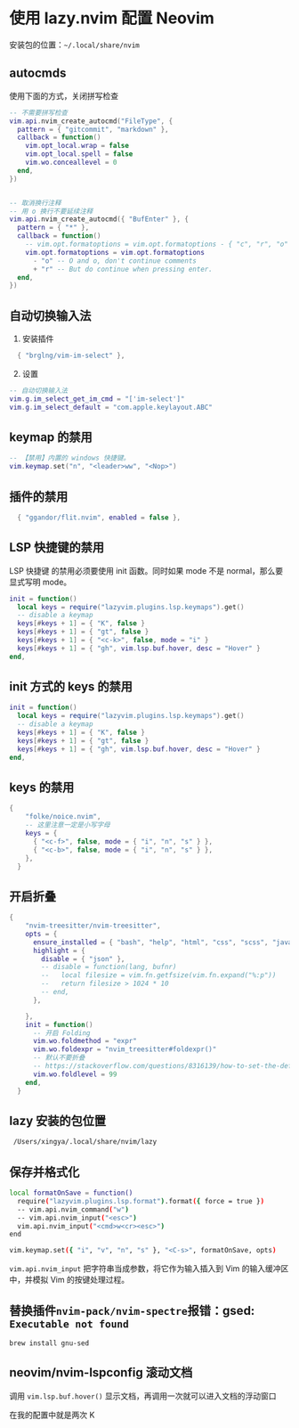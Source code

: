 # 使用 lazy.nvim 配置 Neovim

安装包的位置：`~/.local/share/nvim`

## autocmds

使用下面的方式，关闭拼写检查

```lua
-- 不需要拼写检查
vim.api.nvim_create_autocmd("FileType", {
  pattern = { "gitcommit", "markdown" },
  callback = function()
    vim.opt_local.wrap = false
    vim.opt_local.spell = false
    vim.wo.conceallevel = 0
  end,
})


-- 取消换行注释
-- 用 o 换行不要延续注释
vim.api.nvim_create_autocmd({ "BufEnter" }, {
  pattern = { "*" },
  callback = function()
    -- vim.opt.formatoptions = vim.opt.formatoptions - { "c", "r", "o" }
    vim.opt.formatoptions = vim.opt.formatoptions
      - "o" -- O and o, don't continue comments
      + "r" -- But do continue when pressing enter.
  end,
})
```

## 自动切换输入法

1. 安装插件

```lua
  { "brglng/vim-im-select" },

```

2. 设置

```lua
-- 自动切换输入法
vim.g.im_select_get_im_cmd = "['im-select']"
vim.g.im_select_default = "com.apple.keylayout.ABC"

```

## keymap 的禁用

```lua
-- 【禁用】内置的 windows 快捷键。
vim.keymap.set("n", "<leader>ww", "<Nop>")
```

## 插件的禁用

```lua
  { "ggandor/flit.nvim", enabled = false },

```

## LSP 快捷键的禁用

LSP 快捷键 的禁用必须要使用 init 函数。同时如果 mode 不是 normal，那么要显式写明 mode。

```lua
init = function()
  local keys = require("lazyvim.plugins.lsp.keymaps").get()
  -- disable a keymap
  keys[#keys + 1] = { "K", false }
  keys[#keys + 1] = { "gt", false }
  keys[#keys + 1] = { "<c-k>", false, mode = "i" }
  keys[#keys + 1] = { "gh", vim.lsp.buf.hover, desc = "Hover" }
end,

```

## init 方式的 keys 的禁用

```lua
init = function()
  local keys = require("lazyvim.plugins.lsp.keymaps").get()
  -- disable a keymap
  keys[#keys + 1] = { "K", false }
  keys[#keys + 1] = { "gt", false }
  keys[#keys + 1] = { "gh", vim.lsp.buf.hover, desc = "Hover" }
end,

```

## keys 的禁用

```lua
{
    "folke/noice.nvim",
    -- 这里注意一定是小写字母
    keys = {
      { "<c-f>", false, mode = { "i", "n", "s" } },
      { "<c-b>", false, mode = { "i", "n", "s" } },
    },
  }

```

## 开启折叠

```lua
{
    "nvim-treesitter/nvim-treesitter",
    opts = {
      ensure_installed = { "bash", "help", "html", "css", "scss", "javascript", "json", "lua", "bash", "markdown", "markdown_inline", "python", "query", "regex", "tsx", "typescript", "vim", "yaml", },
      highlight = {
        disable = { "json" },
        -- disable = function(lang, bufnr)
        --   local filesize = vim.fn.getfsize(vim.fn.expand("%:p"))
        --   return filesize > 1024 * 10
        -- end,
      },

    },
    init = function()
      -- 开启 Folding
      vim.wo.foldmethod = "expr"
      vim.wo.foldexpr = "nvim_treesitter#foldexpr()"
      -- 默认不要折叠
      -- https://stackoverflow.com/questions/8316139/how-to-set-the-default-to-unfolded-when-you-open-a-file
      vim.wo.foldlevel = 99
    end,
  }
```

## lazy 安装的包位置

```bash
 /Users/xingya/.local/share/nvim/lazy
```

## 保存并格式化

```bash
local formatOnSave = function()
  require("lazyvim.plugins.lsp.format").format({ force = true })
  -- vim.api.nvim_command("w")
  -- vim.api.nvim_input("<esc>")
  vim.api.nvim_input("<cmd>w<cr><esc>")
end

vim.keymap.set({ "i", "v", "n", "s" }, "<C-s>", formatOnSave, opts)

```

`vim.api.nvim_input` 把字符串当成参数，将它作为输入插入到 Vim 的输入缓冲区中，并模拟 Vim 的按键处理过程。

## 替换插件`nvim-pack/nvim-spectre`报错：gsed: `Executable not found`

`brew install gnu-sed`

## neovim/nvim-lspconfig 滚动文档

调用 `vim.lsp.buf.hover()` 显示文档，再调用一次就可以进入文档的浮动窗口

在我的配置中就是两次 K
